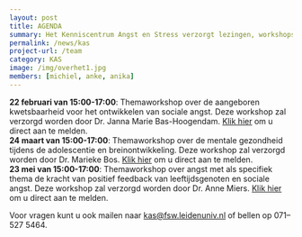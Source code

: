 ```yaml
---
layout: post
title: AGENDA
summary: Het Kenniscentrum Angst en Stress verzorgt lezingen, workshops, trainingen en heeft behandelprogramma's voor kinderen die last hebben van angsten. Hier vindt u onze agenda <a href="/team"> Lees verder </a>
permalink: /news/kas
project-url: /team
category: KAS
image: /img/overhet1.jpg
members: [michiel, anke, anika]
---
```



<b>22 februari van 15:00-17:00</b>: Themaworkshop over de aangeboren kwetsbaarheid voor het ontwikkelen van sociale angst. Deze workshop zal verzorgd worden door Dr. Janna Marie Bas-Hoogendam. [Klik hier](kas@fsw.leidenuniv.nl) om u direct aan te melden.
<br>
<b>24 maart van 15:00-17:00</b>: Themaworkshop over de mentale gezondheid tijdens de adolescentie en breinontwikkeling. Deze workshop zal verzorgd worden door Dr. Marieke Bos. [Klik hier](kas@fsw.leidenuniv.nl) om u direct aan te melden.
<br>
<b>23 mei van 15:00-17:00</b>: Themaworkshop over angst met als specifiek thema de kracht van positief feedback van leeftijdsgenoten en sociale angst. Deze workshop zal verzorgd worden door Dr. Anne Miers. [Klik hier](kas@fsw.leidenuniv.nl) om u direct aan te melden. 


Voor vragen kunt u ook mailen naar kas@fsw.leidenuniv.nl of bellen op 071–527 5464.





